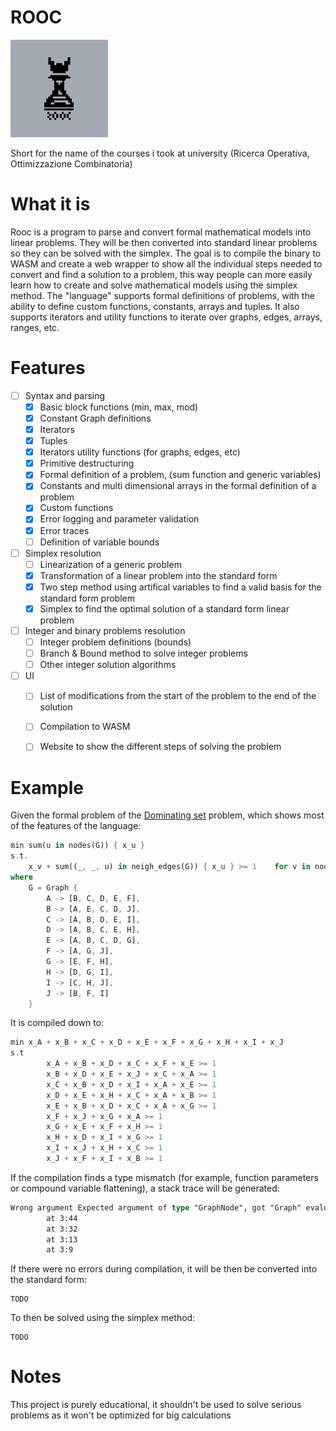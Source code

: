# ROOC
<img src='./logo-original.png' width='156px'/>

Short for the name of the courses i took at university (Ricerca Operativa, Ottimizzazione Combinatoria)
# What it is
Rooc is a program to parse and convert formal mathematical models into linear problems. They will be then converted into standard linear problems so they can be solved with the simplex.
The goal is to compile the binary to WASM and create a web wrapper to show all the individual steps needed to convert and find a solution to a problem, this way people can more easily learn how to create and solve mathematical models using the simplex method.
The "language" supports formal definitions of problems, with the ability to define custom functions, constants, arrays and tuples. It also supports iterators and utility functions to iterate over graphs, edges, arrays, ranges, etc.

# Features 
- [ ] Syntax and parsing
  - [x] Basic block functions (min, max, mod)
  - [x] Constant Graph definitions
  - [x] Iterators
  - [x] Tuples
  - [x] Iterators utility functions (for graphs, edges, etc)
  - [x] Primitive destructuring
  - [x] Formal definition of a problem, (sum function and generic variables)
  - [x] Constants and multi dimensional arrays in the formal definition of a problem
  - [x] Custom functions
  - [x] Error logging and parameter validation 
  - [x] Error traces
  - [ ] Definition of variable bounds
- [ ] Simplex resolution
  - [ ] Linearization of a generic problem
  - [x] Transformation of a linear problem into the standard form
  - [x] Two step method using artifical variables to find a valid basis for the standard form problem
  - [x] Simplex to find the optimal solution of a standard form linear problem
- [ ] Integer and binary problems resolution
  - [ ] Integer problem definitions (bounds)
  - [ ] Branch & Bound method to solve integer problems
  - [ ] Other integer solution algorithms
- [ ] UI
  - [ ] List of modifications from the start of the problem to the end of the solution
  - [ ] Compilation to WASM
  - [ ] Website to show the different steps of solving the problem


# Example
Given the formal problem of the [Dominating set](https://en.wikipedia.org/wiki/Dominating_set) problem, which shows most of the features of the language:
```rust
min sum(u in nodes(G)) { x_u }
s.t. 
    x_v + sum((_, _, u) in neigh_edges(G)) { x_u } >= 1    for v in nodes(G)
where
    G = Graph {
        A -> [B, C, D, E, F],
        B -> [A, E, C, D, J],
        C -> [A, B, D, E, I],
        D -> [A, B, C, E, H],
        E -> [A, B, C, D, G],
        F -> [A, G, J],
        G -> [E, F, H],
        H -> [D, G, I],
        I -> [C, H, J],
        J -> [B, F, I]
    }
```
It is compiled down to:
```rust
min x_A + x_B + x_C + x_D + x_E + x_F + x_G + x_H + x_I + x_J
s.t
        x_A + x_B + x_D + x_C + x_F + x_E >= 1
        x_B + x_D + x_E + x_J + x_C + x_A >= 1
        x_C + x_B + x_D + x_I + x_A + x_E >= 1
        x_D + x_E + x_H + x_C + x_A + x_B >= 1
        x_E + x_B + x_D + x_C + x_A + x_G >= 1
        x_F + x_J + x_G + x_A >= 1
        x_G + x_E + x_F + x_H >= 1
        x_H + x_D + x_I + x_G >= 1
        x_I + x_J + x_H + x_C >= 1
        x_J + x_F + x_I + x_B >= 1
```
If the compilation finds a type mismatch (for example, function parameters or compound variable flattening), a stack trace will be generated:
```rust
Wrong argument Expected argument of type "GraphNode", got "Graph" evaluating "G"
        at 3:44
        at 3:32
        at 3:13
        at 3:9
```
If there were no errors during compilation, it will be then be converted into the standard form:
```
TODO
```
To then be solved using the simplex method:
```
TODO
```
# Notes
This project is purely educational, it shouldn't be used to solve serious problems as it won't be optimized for big calculations
